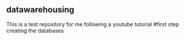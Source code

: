 ## datawarehousing
This is a test repository for me following a youtube tutorial 
#first step
creating the databases 
